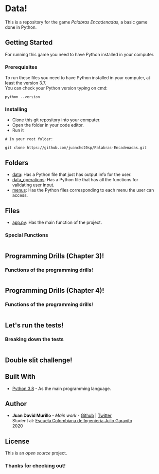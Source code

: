 # Data!

This is a repository for the game *Palabras Encadenadas*, a basic game done in Python.

## Getting Started

For running this game you need to have Python installed in your computer.

### Prerequisites
To run these files you need to have Python installed in your computer, at least the version 3.7. <br/>
You can check your Python version typing on cmd:

```
python --version
```

### Installing
- Clone this git repository into your computer.
- Open the folder in your code editor.
- Run it

```
# In your root folder:

git clone https://github.com/juancho20sp/Palabras-Encadenadas.git

```
## Folders
- [data](https://github.com/juancho20sp/Palabras-Encadenadas/tree/master/files/data): Has a Python file that just has output info for the user.
- [data_operations](https://github.com/juancho20sp/Palabras-Encadenadas/tree/master/files/data_operations): Has a Python file that has all the functions for validating user input.
- [menus](https://github.com/juancho20sp/Palabras-Encadenadas/tree/master/files/menus): Has the Python files corresponding to each menu the user can access.

## Files
- [app.py](https://github.com/juancho20sp/Palabras-Encadenadas/blob/master/files/app.py): Has the main function of the project.
  
 ### Special Functions
   ```python
  
   ```

## Programming Drills (Chapter 3)!


### Functions of the programming drills!
```python
```

## Programming Drills (Chapter 4)!


### Functions of the programming drills!
```python

```

## Let's run the tests!

### Breaking down the tests


```
```

## Double slit challenge!





## Built With

* [Python 3.8](https://www.python.org/) - As the main programming language.



## Author

* **Juan David Murillo** - *Main work* - [Github](https://github.com/juancho20sp) | [Twitter](https://twitter.com/juancho20sp)<br/>
Student at: [Escuela Colombiana de Ingeniería Julio Garavito](https://www.escuelaing.edu.co/es/) <br/>
2020 



## License

This is an *open source* project.

### Thanks for checking out!


